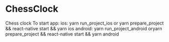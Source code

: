 # ChessClock
Chess clock
To start app:
ios: yarn run_project_ios or yarn prepare_project && react-native start && yarn ios
android: yarn run_project_android oryarn prepare_project && react-native start &&  yarn android

